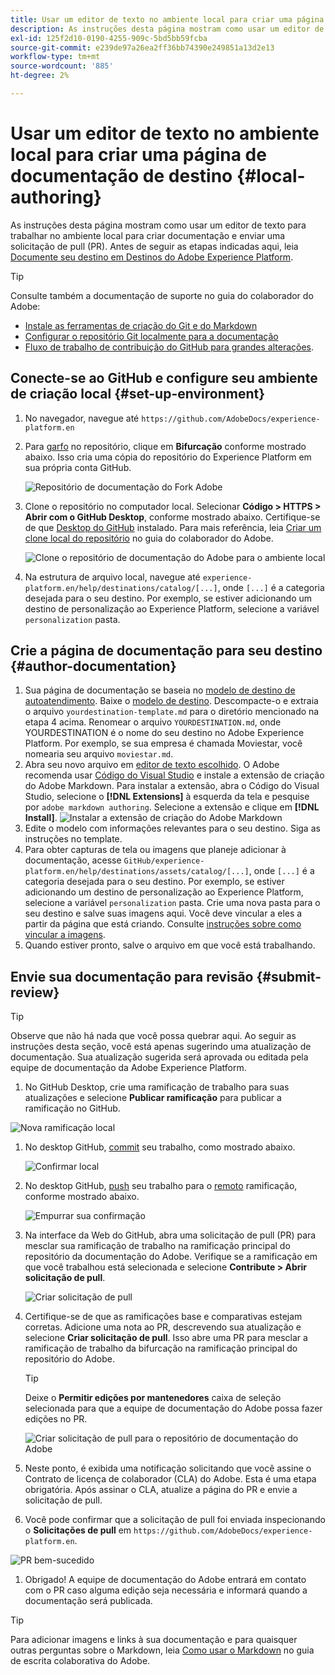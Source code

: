 ```yaml
---
title: Usar um editor de texto no ambiente local para criar uma página de documentação de destino
description: As instruções desta página mostram como usar um editor de texto para trabalhar no ambiente local para criar uma página de documentação para o destino do Experience Platform e enviá-la para revisão.
exl-id: 125f2d10-0190-4255-909c-5bd5bb59fcba
source-git-commit: e239de97a26ea2ff36bb74390e249851a13d2e13
workflow-type: tm+mt
source-wordcount: '885'
ht-degree: 2%

---
```


# Usar um editor de texto no ambiente local para criar uma página de documentação de destino {#local-authoring}

As instruções desta página mostram como usar um editor de texto para trabalhar no ambiente local para criar documentação e enviar uma solicitação de pull (PR). Antes de seguir as etapas indicadas aqui, leia [Documente seu destino em Destinos do Adobe Experience Platform](./documentation-instructions.md).

>[!TIP]
>
>Consulte também a documentação de suporte no guia do colaborador do Adobe:
>* [Instale as ferramentas de criação do Git e do Markdown](https://experienceleague.adobe.com/docs/contributor/contributor-guide/setup/install-tools.html?lang=en)
>* [Configurar o repositório Git localmente para a documentação](https://experienceleague.adobe.com/docs/contributor/contributor-guide/setup/local-repo.html?lang=en)
>* [Fluxo de trabalho de contribuição do GitHub para grandes alterações](https://experienceleague.adobe.com/docs/contributor/contributor-guide/setup/full-workflow.html?lang=en).


## Conecte-se ao GitHub e configure seu ambiente de criação local {#set-up-environment}

1. No navegador, navegue até `https://github.com/AdobeDocs/experience-platform.en`
2. Para [garfo](https://experienceleague.adobe.com/docs/contributor/contributor-guide/setup/local-repo.html?lang=en#fork-the-repository) no repositório, clique em **Bifurcação** conforme mostrado abaixo. Isso cria uma cópia do repositório do Experience Platform em sua própria conta GitHub.

   ![Repositório de documentação do Fork Adobe](../assets/docs-framework/ssd-fork-repository.gif)

3. Clone o repositório no computador local. Selecionar **Código > HTTPS > Abrir com o GitHub Desktop**, conforme mostrado abaixo. Certifique-se de que [Desktop do GitHub](https://desktop.github.com/) instalado. Para mais referência, leia [Criar um clone local do repositório](https://experienceleague.adobe.com/docs/contributor/contributor-guide/setup/local-repo.html?lang=en#create-a-local-clone-of-the-repository) no guia do colaborador do Adobe.

   ![Clone o repositório de documentação do Adobe para o ambiente local](../assets/docs-framework/clone-local.png)

4. Na estrutura de arquivo local, navegue até `experience-platform.en/help/destinations/catalog/[...]`, onde `[...]` é a categoria desejada para o seu destino. Por exemplo, se estiver adicionando um destino de personalização ao Experience Platform, selecione a variável `personalization` pasta.

## Crie a página de documentação para seu destino {#author-documentation}

1. Sua página de documentação se baseia no [modelo de destino de autoatendimento](../docs-framework/self-service-template.md). Baixe o [modelo de destino](../assets/docs-framework/yourdestination-template.zip). Descompacte-o e extraia o arquivo `yourdestination-template.md` para o diretório mencionado na etapa 4 acima.  Renomear o arquivo `YOURDESTINATION.md`, onde YOURDESTINATION é o nome do seu destino no Adobe Experience Platform. Por exemplo, se sua empresa é chamada Moviestar, você nomearia seu arquivo `moviestar.md`.
2. Abra seu novo arquivo em [editor de texto escolhido](https://experienceleague.adobe.com/docs/contributor/contributor-guide/setup/install-tools.html?lang=en#understand-markdown-editors). O Adobe recomenda usar [Código do Visual Studio](https://code.visualstudio.com/) e instale a extensão de criação do Adobe Markdown. Para instalar a extensão, abra o Código do Visual Studio, selecione o **[!DNL Extensions]** à esquerda da tela e pesquise por `adobe markdown authoring`. Selecione a extensão e clique em **[!DNL Install]**.
   ![Instalar a extensão de criação do Adobe Markdown](../assets/docs-framework/install-adobe-markdown-extension.gif)
3. Edite o modelo com informações relevantes para o seu destino. Siga as instruções no template.
4. Para obter capturas de tela ou imagens que planeje adicionar à documentação, acesse `GitHub/experience-platform.en/help/destinations/assets/catalog/[...]`, onde `[...]` é a categoria desejada para o seu destino. Por exemplo, se estiver adicionando um destino de personalização ao Experience Platform, selecione a variável `personalization` pasta. Crie uma nova pasta para o seu destino e salve suas imagens aqui. Você deve vincular a eles a partir da página que está criando. Consulte [instruções sobre como vincular a imagens](https://experienceleague.adobe.com/docs/contributor/contributor-guide/writing-essentials/linking.html?lang=en#link-to-images).
5. Quando estiver pronto, salve o arquivo em que você está trabalhando.

## Envie sua documentação para revisão {#submit-review}

>[!TIP]
>
>Observe que não há nada que você possa quebrar aqui. Ao seguir as instruções desta seção, você está apenas sugerindo uma atualização de documentação. Sua atualização sugerida será aprovada ou editada pela equipe de documentação da Adobe Experience Platform.

1. No GitHub Desktop, crie uma ramificação de trabalho para suas atualizações e selecione **Publicar ramificação** para publicar a ramificação no GitHub.

![Nova ramificação local](../assets/docs-framework/new-branch-local.gif)

1. No desktop GitHub, [commit](https://docs.github.com/en/free-pro-team@latest/github/getting-started-with-github/github-glossary#commit) seu trabalho, como mostrado abaixo.

   ![Confirmar local](../assets/docs-framework/commit-local.png)

1. No desktop GitHub, [push](https://docs.github.com/en/free-pro-team@latest/github/getting-started-with-github/github-glossary#push) seu trabalho para o [remoto](https://docs.github.com/en/free-pro-team@latest/github/getting-started-with-github/github-glossary#remote) ramificação, conforme mostrado abaixo.

   ![Empurrar sua confirmação](../assets/docs-framework/push-local-to-remote.png)

1. Na interface da Web do GitHub, abra uma solicitação de pull (PR) para mesclar sua ramificação de trabalho na ramificação principal do repositório da documentação do Adobe. Verifique se a ramificação em que você trabalhou está selecionada e selecione **Contribute > Abrir solicitação de pull**.

   ![Criar solicitação de pull](../assets/docs-framework/ssd-create-pull-request-1.gif)

1. Certifique-se de que as ramificações base e comparativas estejam corretas. Adicione uma nota ao PR, descrevendo sua atualização e selecione **Criar solicitação de pull**. Isso abre uma PR para mesclar a ramificação de trabalho da bifurcação na ramificação principal do repositório do Adobe.
   >[!TIP]
   >
   >Deixe o **Permitir edições por mantenedores** caixa de seleção selecionada para que a equipe de documentação do Adobe possa fazer edições no PR.

   ![Criar solicitação de pull para o repositório de documentação do Adobe](../assets/docs-framework/ssd-create-pull-request-2.png)

1. Neste ponto, é exibida uma notificação solicitando que você assine o Contrato de licença de colaborador (CLA) do Adobe. Esta é uma etapa obrigatória. Após assinar o CLA, atualize a página do PR e envie a solicitação de pull.

1. Você pode confirmar que a solicitação de pull foi enviada inspecionando o **Solicitações de pull** em `https://github.com/AdobeDocs/experience-platform.en`.

![PR bem-sucedido](../assets/docs-framework/ssd-pr-successful.png)

1. Obrigado! A equipe de documentação do Adobe entrará em contato com o PR caso alguma edição seja necessária e informará quando a documentação será publicada.

>[!TIP]
>
>Para adicionar imagens e links à sua documentação e para quaisquer outras perguntas sobre o Markdown, leia [Como usar o Markdown](https://experienceleague.adobe.com/docs/contributor/contributor-guide/writing-essentials/markdown.html?lang=en) no guia de escrita colaborativa do Adobe.
